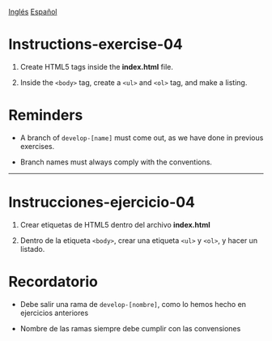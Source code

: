 [Inglés](#Instructions-exercise-04)
[Español](#Instrucciones-ejercicio-04)

# Instructions-exercise-04

1. Create HTML5 tags inside the **index.html** file.

2. Inside the `<body>` tag, create a `<ul>` and `<ol>` tag, and make a listing.

# Reminders

 - A branch of `develop-[name]` must come out, as we have done in previous exercises.

 - Branch names must always comply with the conventions.

---

# Instrucciones-ejercicio-04

1. Crear etiquetas de HTML5 dentro del archivo **index.html**

2. Dentro de la etiqueta `<body>`, crear una etiqueta `<ul>` y `<ol>`, y hacer un listado.

# Recordatorio

- Debe salir una rama de `develop-[nombre]`, como lo hemos hecho en ejercicios anteriores

- Nombre de las ramas siempre debe cumplir con las convensiones